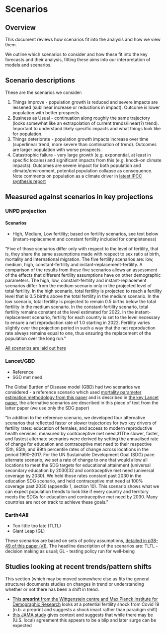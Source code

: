 # Scenarios

## Overview

This document reviews how scenarios fit into the analysis and how we view them.

We outline which scenarios to consider and how these fit into the key forecasts and their analysis, fitting these aims into our interpretation of models and scenarios.

## Scenario descriptions

These are the scenarios we consider:

1. Things improve - population growth is reduced and severe impacts are lessened (sublinear increase or reductions in impact). Outcome is lower population with better prospects.
2. Business as Usual - continuation along roughly the same trajectory (looks somewhat like an extrapolation of current trends/linear(?) trend). Important to understand likely specific impacts and what things look like for population.
3. Things deteriorate - population growth impacts increase over time (superlinear trend, more severe than continuation of trend). Outcomes are larger population with worse prospects.
4. Catastrophic failure - very large growth (e.g. exponential, at least in specific locales) and significant impacts from this (e.g. knock-on climate impacts). Outcomes are severe impact for both population and climate/environment, potential population collapse as consequence. Note comments on population as a climate driver in [latest IPCC synthesis report](https://www.ipcc.ch/report/ar6/syr/downloads/report/IPCC_AR6_SYR_LongerReport.pdf)

## Measured against scenarios in key projections

### UNPD projection

#### Scenarios

- High, Medium, Low fertility; based on fertility scenarios, see text below (instant-replacement and constant fertility included for completeness)
  
"Five of those scenarios differ only with respect to the level of fertility, that is, they share the same assumptions made with respect to sex ratio at birth, mortality and international migration. The five fertility scenarios are: low, medium, high, constant-fertility and instant-replacement-fertility. A comparison of the results from these five scenarios allows an assessment of the effects that different fertility assumptions have on other demographic parameters. The high, low, constant-fertility and instant-replacement scenarios differ from the medium scenario only in the projected level of total fertility. In the high scenario, total fertility is projected to reach a fertility level that is 0.5 births above the total fertility in the medium scenario. In the low scenario, total fertility is projected to remain 0.5 births below the total fertility in the medium scenario. In the constant-fertility scenario, total fertility remains constant at the level estimated for 2022. In the instant-replacement scenario, fertility for each country is set to the level necessary to ensure a net reproduction rate of 1.0 starting in 2022. Fertility varies slightly over the projection period in such a way that the net reproduction rate always remains equal to one, thus ensuring the replacement of the population over the long run."

[All scenarios are laid out here](https://population.un.org/wpp/DefinitionOfProjectionScenarios)


### Lancet/GBD

- Reference
- SGD met need

The Global Burden of Disease model (GBD) had two scenarios we considered - a reference scenario which used [mortality parameter estimation methodology from this paper](https://www.thelancet.com/journals/lancet/article/PIIS0140-6736%2818%2931694-5/fulltext) and is described in [the key Lancet paper](https://www.thelancet.com/journals/lancet/article/PIIS0140-6736%2820%2930677-2/fulltext), the alternative scenarios are described in this piece of text from the latter paper (we use only the SDG paper)

"In addition to the reference scenario, we developed four alternative scenarios that reflected faster or slower trajectories for two key drivers of fertility rates: education of females, and access to modern reproductive health services, measured by contraceptive met need.31The slower, faster, and fastest alternate scenarios were derived by setting the annualised rate of change for education and contraceptive met need to their respective 15th, 85th, and 99th percentile rates of change across locations in the period 1990–2017. For the UN Sustainable Development Goal (SDG) pace alternate scenario, we set a rate of change to one that would allow all locations to meet the SDG targets for educational attainment (universal secondary education by 2030)32
and contraceptive met need (universal coverage by 2030).
We held those rates constant past 2030 in the education SDG scenario, and held contraceptive met need at 100% coverage past 2030 (appendix 1, section 10). This scenario shows what we can expect population trends to look like if every country and territory meets the SDGs for education and contraceptive met need by 2030. Many countries are not on track to achieve these goals."


### Earth4All

- Too little too late (TLTL)
- Giant Leap (GL)

These scenarios are based on sets of policy assumptions, [detailed in p38-49 of this paper (v1)](https://eartharxiv.org/repository/view/5111/). The headline description of the scenarios are: TLTL - decision making as usual; GL - testing policy run for well-being



## Studies looking at recent trends/pattern shifts

This section (which may be moved somewhere else as fits the general structure) documents studies on changes in trend or understanding whether or not there has been a shift in trend.

- [This **preprint** from the Wittgenstein centre and Max Planck Institute for Demographic Research](https://osf.io/preprints/socarxiv/mvy62) looks at a potential fertility shock from Covid 19 (n.b. a preprint and suggests a shock imact rather than paradigm shift)
- [this JAMA study](https://pubmed.ncbi.nlm.nih.gov/34081139/) gives context and suggests that while there may be (U.S. local) agreement this appears to be a blip and later surge can be expected
